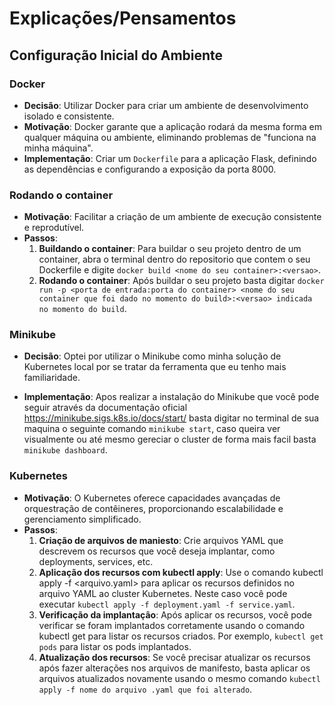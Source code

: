 # Explicações/Pensamentos

## Configuração Inicial do Ambiente

### Docker

- **Decisão**: Utilizar Docker para criar um ambiente de desenvolvimento isolado e consistente.
- **Motivação**: Docker garante que a aplicação rodará da mesma forma em qualquer máquina ou ambiente, eliminando problemas de "funciona na minha máquina".
- **Implementação**: Criar um `Dockerfile` para a aplicação Flask, definindo as dependências e configurando a exposição da porta 8000.

### Rodando o container

- **Motivação**: Facilitar a criação de um ambiente de execução consistente e reprodutível.
- **Passos**:
  1.  **Buildando o container**: Para buildar o seu projeto dentro de um container, abra o terminal dentro do repositorio que contem o seu Dockerfile e digite `docker build <nome do seu container>:<versao>`.
  2. **Rodando o container**: Após buildar o seu projeto basta digitar `docker run -p <porta de entrada:porta do container> <nome do seu container que foi dado no momento do build>:<versao> indicada no momento do build`.

### Minikube

- **Decisão**: Optei por utilizar o Minikube como minha solução de Kubernetes local por se tratar da ferramenta que eu tenho mais familiaridade.

- **Implementação**: Apos realizar a instalação do Minikube que você pode seguir através da documentação oficial https://minikube.sigs.k8s.io/docs/start/ basta digitar no terminal de sua maquina o seguinte comando `minikube start`, caso queira ver visualmente ou até mesmo gereciar o cluster de forma mais facil basta `minikube dashboard`.

### Kubernetes

- **Motivação**: O Kubernetes oferece capacidades avançadas de orquestração de contêineres, proporcionando escalabilidade e gerenciamento simplificado.
- **Passos**:
  1. **Criação de arquivos de maniesto**: Crie arquivos YAML que descrevem os recursos que você deseja implantar, como deployments, services, etc.
  2. **Aplicação dos recursos com kubectl apply**: Use o comando kubectl apply -f <arquivo.yaml> para aplicar os recursos definidos no arquivo YAML ao cluster Kubernetes. Neste caso você pode executar `kubectl apply -f deployment.yaml -f service.yaml`.
  3. **Verificação da implantação**: Após aplicar os recursos, você pode verificar se foram implantados corretamente usando o comando kubectl get <recurso> para listar os recursos criados. Por exemplo, `kubectl get pods` para listar os pods implantados.
  4. **Atualização dos recursos**: Se você precisar atualizar os recursos após fazer alterações nos arquivos de manifesto, basta aplicar os arquivos atualizados novamente usando o mesmo comando `kubectl apply -f nome do arquivo .yaml que foi alterado`.